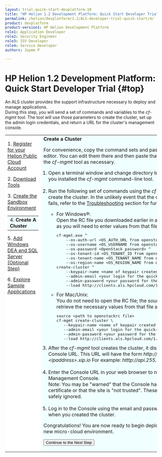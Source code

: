 ```yaml
---
layout: trial-quick-start-devplatform-10
title: "HP Helion 1.2 Development Platform: Quick Start Developer Trial Step 4"
permalink: /helion/devplatform/1.2/ALS-developer-trial-quick-start/4/
product: devplatform
product-version1: HP Helion Development Platform
role1: Application Developer
role2: Security Engineer
role3: ISV Developer 
role4: Service Developer
authors: Jayme P

---
```

<!--UNDER REVISION-->

<script>
function PageRefresh {
onLoad="window.refresh"
}
PageRefresh();
</script>

# HP Helion 1.2 Development Platform: Quick Start Developer Trial {#top}

An ALS cluster provides the support infrastructure necessary to deploy and manage applications. <br />During this step, you will send a set of commands and variables to the <i>cf-mgmt</i> tool. The tool will use those parameters to create the cluster, set up the admin login credentials, and return a URL for the cluster's management console. 

<table style="background-color: #FFF; vertical-align:top;">
<tr style="padding: 0;">
<td style="vertical-align:top;">
<p>
1. <a href="http://docs.hpcloud.com/helion/devplatform/1.2/ALS-developer-trial-quick-start/">Register for your Helion Public Cloud Account</a>
</p><p>
2. <a href="http://docs.hpcloud.com/helion/devplatform/1.2/ALS-developer-trial-quick-start/2">Download  Tools</i></a>
</p><p>
3. <a href="http://docs.hpcloud.com/helion/devplatform/1.2/ALS-developer-trial-quick-start/3">Create the Sandbox Environment</a>
  <table border="0" style="background-color: #FFF;">
   <tr>
   <td style="background-color: #F0FFFF;">
    4.&nbsp;<b>Create&nbsp;A Cluster</b>
   </td>
   </tr>
   </table>
<p>
5. <a href="http://docs.hpcloud.com/helion/devplatform/1.2/ALS-developer-trial-quick-start/5">Add Windows DEA and SQL Server (Optional Step)</a>
</p>
<p>
6. <a href="http://docs.hpcloud.com/helion/devplatform/1.2/ALS-developer-trial-quick-start/6">Explore Sample Applications</a>
</p>
</td>
<td style="background-color: #F0FFFF; vertical-align: top;"><b>Create a Cluster</b>
<p>For convenience, copy the command sets and paste them into a text editor. You can edit them there and then paste that information into the <i>cf-mgmt</i> tool as necessary.
<ol style="padding-left: 1em;">
<li>Open a terminal window and change directory to the location where you installed the <i>cf-mgmt</i> command-line tool.
</li><br />
<li>Run the following set of commands using the <i>cf-mgmt</i> tool to create the cluster. In the unlikely event that the cluster creation fails, refer to the <a href="http://docs.hpcloud.com/helion/devplatform/1.2/ALS-developer-trial-quick-start/troubleshooting">Troubleshooting</a> section for further instructions.<p>
<ul>
<li>For Windows&#174;:<br />
Open the RC file you downloaded earlier in a text editor,<br /> as you will need to enter values from that file.
<pre style="font-color: black;">
cf-mgmt.exe ^
	--os-auth-url &lt;OS_AUTH_URL from openstackrc&gt; ^
	--os-username &lt;OS_USERNAME from openstackrc&gt; ^
	--os-password &lt;OpenStack password&gt; ^
	--os-tenant-id &lt;OS_TENANT_ID from openstackrc&gt; ^
	--os-tenant-name &lt;OS_TENANT_NAME from openstackrc&gt; ^
	--os-region-name &lt;OS_REGION_NAME from openstackrc&gt; ^
create-cluster ^
	--keypair-name &lt;name of keypair created earlier&gt; ^
	--admin-email &lt;your login for the quick-start&gt; ^
	--admin-password &lt;your password for the quick-start&gt; ^
	--load http://clients.als.hpcloud.com/1.2/config/trial.yml
</pre>
</li>
<li>For Mac/Unix:<br />
You do not need to open the RC file; the <i>source</i> command will retrieve the necessary values from that file automatically.
<pre>
source &lt;path to openstackrc file&gt;
cf-mgmt create-cluster \
   --keypair-name &lt;name of keypair created earlier&gt; \
   --admin-email &lt;your login for the quick-start&gt; \
   --admin-password &lt;your password for the quick-start&gt; \
   --load http://clients.als.hpcloud.com/1.2/config/trial.yml
</pre></li>
</li>
</ul>
<li>After the <i>cf-mgmt</i> tool creates the cluster, it displays the ALS Console URL. This URL will have the form <i>http://api.&lt;ipaddress&gt;.xip.io</i>  For example: <i>htttp://api.255.255.255.255.xip.io</i> </li><br /> 
<li>Enter the Console URL in your web browser to navigate to the Management Console.<br /<b>Note</b>: You may be "warned" that the Console has a self-signed certificate or that the site is "not trusted". These "warnings" can be safely ignored. </li><br />
<li>Log in to the Console using the email and password you specified when you created the cluster.</li>
</ol>
<p>Congratulations! You are now ready to begin deploying apps to your new micro-cloud environment.</p>

<p><form action="http://docs.hpcloud.com/helion/devplatform/1.2/ALS-developer-trial-quick-start/5" method="get">
    <input type="submit" value="Continue to the Next Step" 
         name="Submit" id="frm1_submit" />
</form></p>
</td>
</tr>
</table>

